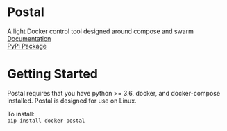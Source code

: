 # Postal
A light Docker control tool designed around compose and swarm  
[Documentation](https://github.com/obe-de/postal)  
[PyPi Package](https://pypi.org/project/docker-postal/)  


# Getting Started
Postal requires that you have python >= 3.6, docker, and docker-compose installed. Postal is designed for use on Linux.

To install:  
`pip install docker-postal`
